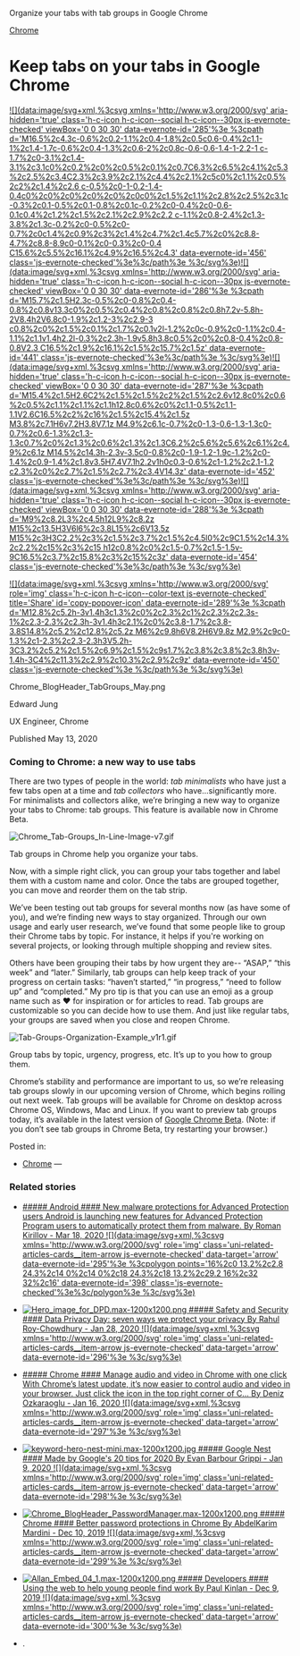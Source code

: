 Organize your tabs with tab groups in Google Chrome

 [Chrome](https://www.blog.google/products/chrome/)

# Keep tabs on your tabs in Google Chrome

 [![](data:image/svg+xml,%3csvg xmlns='http://www.w3.org/2000/svg' aria-hidden='true' class='h-c-icon h-c-icon--social h-c-icon--30px js-evernote-checked' viewBox='0 0 30 30' data-evernote-id='285'%3e %3cpath d='M16.5%2c4.3c-0.6%2c0.2-1.1%2c0.4-1.8%2c0.5c0.6-0.4%2c1.1-1%2c1.4-1.7c-0.6%2c0.4-1.3%2c0.6-2%2c0.8c-0.6-0.6-1.4-1-2.2-1 c-1.7%2c0-3.1%2c1.4-3.1%2c3.1c0%2c0.2%2c0%2c0.5%2c0.1%2c0.7C6.3%2c6.5%2c4.1%2c5.3%2c2.5%2c3.4C2.3%2c3.9%2c2.1%2c4.4%2c2.1%2c5c0%2c1.1%2c0.5%2c2%2c1.4%2c2.6 c-0.5%2c0-1-0.2-1.4-0.4c0%2c0%2c0%2c0%2c0%2c0c0%2c1.5%2c1.1%2c2.8%2c2.5%2c3.1c-0.3%2c0.1-0.5%2c0.1-0.8%2c0.1c-0.2%2c0-0.4%2c0-0.6-0.1c0.4%2c1.2%2c1.5%2c2.1%2c2.9%2c2.2 c-1.1%2c0.8-2.4%2c1.3-3.8%2c1.3c-0.2%2c0-0.5%2c0-0.7%2c0c1.4%2c0.9%2c3%2c1.4%2c4.7%2c1.4c5.7%2c0%2c8.8-4.7%2c8.8-8.9c0-0.1%2c0-0.3%2c0-0.4 C15.6%2c5.5%2c16.1%2c4.9%2c16.5%2c4.3' data-evernote-id='456' class='js-evernote-checked'%3e%3c/path%3e %3c/svg%3e)](https://twitter.com/intent/tweet?text=Keep%20tabs%20on%20your%20tabs%20in%20Google%20Chrome%20%40google&url=https://blog.google/products/chrome/manage-tabs-with-google-chrome/)[![](data:image/svg+xml,%3csvg xmlns='http://www.w3.org/2000/svg' aria-hidden='true' class='h-c-icon h-c-icon--social h-c-icon--30px js-evernote-checked' viewBox='0 0 30 30' data-evernote-id='286'%3e %3cpath d='M15.7%2c1.5H2.3c-0.5%2c0-0.8%2c0.4-0.8%2c0.8v13.3c0%2c0.5%2c0.4%2c0.8%2c0.8%2c0.8h7.2v-5.8h-2V8.4h2V6.8c0-1.9%2c1.2-3%2c2.9-3 c0.8%2c0%2c1.5%2c0.1%2c1.7%2c0.1v2l-1.2%2c0c-0.9%2c0-1.1%2c0.4-1.1%2c1.1v1.4h2.2l-0.3%2c2.3h-1.9v5.8h3.8c0.5%2c0%2c0.8-0.4%2c0.8-0.8V2.3 C16.5%2c1.9%2c16.1%2c1.5%2c15.7%2c1.5z' data-evernote-id='441' class='js-evernote-checked'%3e%3c/path%3e %3c/svg%3e)](https://www.facebook.com/sharer/sharer.php?caption=Keep%20tabs%20on%20your%20tabs%20in%20Google%20Chrome&u=https://blog.google/products/chrome/manage-tabs-with-google-chrome/)[![](data:image/svg+xml,%3csvg xmlns='http://www.w3.org/2000/svg' aria-hidden='true' class='h-c-icon h-c-icon--social h-c-icon--30px js-evernote-checked' viewBox='0 0 30 30' data-evernote-id='287'%3e %3cpath d='M15.4%2c1.5H2.6C2%2c1.5%2c1.5%2c2%2c1.5%2c2.6v12.8c0%2c0.6%2c0.5%2c1.1%2c1.1%2c1.1h12.8c0.6%2c0%2c1.1-0.5%2c1.1-1.1V2.6C16.5%2c2%2c16%2c1.5%2c15.4%2c1.5z M3.8%2c7.1H6v7.2H3.8V7.1z M4.9%2c6.1c-0.7%2c0-1.3-0.6-1.3-1.3c0-0.7%2c0.6-1.3%2c1.3-1.3c0.7%2c0%2c1.3%2c0.6%2c1.3%2c1.3C6.2%2c5.6%2c5.6%2c6.1%2c4.9%2c6.1z M14.5%2c14.3h-2.3v-3.5c0-0.8%2c0-1.9-1.2-1.9c-1.2%2c0-1.4%2c0.9-1.4%2c1.8v3.5H7.4V7.1h2.2v1h0c0.3-0.6%2c1-1.2%2c2.1-1.2 c2.3%2c0%2c2.7%2c1.5%2c2.7%2c3.4V14.3z' data-evernote-id='452' class='js-evernote-checked'%3e%3c/path%3e %3c/svg%3e)](https://www.linkedin.com/shareArticle?mini=true&url=https://blog.google/products/chrome/manage-tabs-with-google-chrome/&title=Keep%20tabs%20on%20your%20tabs%20in%20Google%20Chrome)[![](data:image/svg+xml,%3csvg xmlns='http://www.w3.org/2000/svg' aria-hidden='true' class='h-c-icon h-c-icon--social h-c-icon--30px js-evernote-checked' viewBox='0 0 30 30' data-evernote-id='288'%3e %3cpath d='M9%2c8.2L3%2c4.5h12L9%2c8.2z M15%2c13.5H3V6l6%2c3.8L15%2c6V13.5z M15%2c3H3C2.2%2c3%2c1.5%2c3.7%2c1.5%2c4.5l0%2c9C1.5%2c14.3%2c2.2%2c15%2c3%2c15 h12c0.8%2c0%2c1.5-0.7%2c1.5-1.5v-9C16.5%2c3.7%2c15.8%2c3%2c15%2c3z' data-evernote-id='454' class='js-evernote-checked'%3e%3c/path%3e %3c/svg%3e)](https://www.blog.google/products/chrome/manage-tabs-with-google-chrome/mailto:?subject=Keep%20tabs%20on%20your%20tabs%20in%20Google%20Chrome&body=Check%20out%20this%20article%20on%20the%20Keyword:%0A%0AKeep%20tabs%20on%20your%20tabs%20in%20Google%20Chrome%0A%0ATab%20grouping%20feature%20coming%20to%20Google%20Chrome%0A%0Ahttps://blog.google/products/chrome/manage-tabs-with-google-chrome/)

 [![](data:image/svg+xml,%3csvg xmlns='http://www.w3.org/2000/svg' role='img' class='h-c-icon h-c-icon--color-text js-evernote-checked' title='Share' id='copy-popover-icon' data-evernote-id='289'%3e %3cpath d='M12.8%2c5.2h-3v1.4h3c1.3%2c0%2c2.3%2c1%2c2.3%2c2.3s-1%2c2.3-2.3%2c2.3h-3v1.4h3c2.1%2c0%2c3.8-1.7%2c3.8-3.8S14.8%2c5.2%2c12.8%2c5.2z M6%2c9.8h6V8.2H6V9.8z M2.9%2c9c0-1.3%2c1-2.3%2c2.3-2.3h3V5.2h-3C3.2%2c5.2%2c1.5%2c6.9%2c1.5%2c9s1.7%2c3.8%2c3.8%2c3.8h3v-1.4h-3C4%2c11.3%2c2.9%2c10.3%2c2.9%2c9z' data-evernote-id='450' class='js-evernote-checked'%3e %3c/path%3e %3c/svg%3e)]()

 Chrome_BlogHeader_TabGroups_May.png

Edward Jung

UX Engineer, Chrome

 Published May 13, 2020

### Coming to Chrome: a new way to use tabs

There are two types of people in the world: *tab minimalists* who have just a few tabs open at a time and *tab collectors* who have...significantly more. For minimalists and collectors alike, we’re bringing a new way to organize your tabs to Chrome: tab groups. This feature is available now in Chrome Beta.

 ![Chrome_Tab-Groups_In-Line-Image-v7.gif](../_resources/e86450d4fd0dd3c3714fe429604d1321.gif)

Tab groups in Chrome help you organize your tabs.

Now, with a simple right click, you can group your tabs together and label them with a custom name and color. Once the tabs are grouped together, you can move and reorder them on the tab strip.

We’ve been testing out tab groups for several months now (as have some of you), and we’re finding new ways to stay organized. Through our own usage and early user research, we’ve found that some people like to group their Chrome tabs by topic. For instance, it helps if you're working on several projects, or looking through multiple shopping and review sites.

Others have been grouping their tabs by how urgent they are-- “ASAP,” “this week” and “later.” Similarly, tab groups can help keep track of your progress on certain tasks: “haven’t started,” “in progress,” “need to follow up” and “completed.” My pro tip is that you can use an emoji as a group name such as ❤️ for inspiration or for articles to read. Tab groups are customizable so you can decide how to use them. And just like regular tabs, your groups are saved when you close and reopen Chrome.

 ![Tab-Groups-Organization-Example_v1r1.gif](../_resources/7b3bd24813fad99e8d17a76f7f22726e.gif)

Group tabs by topic, urgency, progress, etc. It’s up to you how to group them.

Chrome’s stability and performance are important to us, so we’re releasing tab groups slowly in our upcoming version of Chrome, which begins rolling out next week. Tab groups will be available for Chrome on desktop across Chrome OS, Windows, Mac and Linux. If you want to preview tab groups today, it’s available in the latest version of [Google Chrome Beta](https://www.google.com/chrome/beta/). (Note: if you don’t see tab groups in Chrome Beta, try restarting your browser.)

 Posted in:

- [Chrome](https://www.blog.google/products/chrome/)  —

### Related stories

- [  ##### Android    #### New malware protections for Advanced Protection users    Android is launching new features for Advanced Protection Program users to automatically protect them from malware.           By  Roman Kirillov   -    Mar 18, 2020     ![](data:image/svg+xml,%3csvg xmlns='http://www.w3.org/2000/svg' role='img' class='uni-related-articles-cards__item-arrow js-evernote-checked' data-target='arrow' data-evernote-id='295'%3e %3cpolygon points='16%2c0 13.2%2c2.8 24.3%2c14 0%2c14 0%2c18 24.3%2c18 13.2%2c29.2 16%2c32 32%2c16' data-evernote-id='398' class='js-evernote-checked'%3e%3c/polygon%3e %3c/svg%3e)](https://www.blog.google/products/android/new-malware-protections-advanced-protection-users/)

- [      ![Hero_image_for_DPD.max-1200x1200.png](../_resources/fafbb26232c68370c98b5045e932edb5.png)            ##### Safety and Security    #### Data Privacy Day: seven ways we protect your privacy           By  Rahul Roy-Chowdhury   -    Jan 28, 2020     ![](data:image/svg+xml,%3csvg xmlns='http://www.w3.org/2000/svg' role='img' class='uni-related-articles-cards__item-arrow js-evernote-checked' data-target='arrow' data-evernote-id='296'%3e %3c/svg%3e)](https://www.blog.google/technology/safety-security/data-privacy-day-seven-ways-we-protect-your-privacy/)

- [  ##### Chrome    #### Manage audio and video in Chrome with one click    With Chrome’s latest update, it’s now easier to control audio and video in your browser. Just click the icon in the top right corner of C...           By  Deniz Ozkaraoglu   -    Jan 16, 2020     ![](data:image/svg+xml,%3csvg xmlns='http://www.w3.org/2000/svg' role='img' class='uni-related-articles-cards__item-arrow js-evernote-checked' data-target='arrow' data-evernote-id='297'%3e %3c/svg%3e)](https://www.blog.google/products/chrome/manage-audio-and-video-in-chrome/)

- [      ![keyword-hero-nest-mini.max-1200x1200.jpg](../_resources/bc3392cbcfc01e9d8b8b5176b4aa6aa7.jpg)            ##### Google Nest    #### Made by Google's 20 tips for 2020           By  Evan Barbour Grippi   -    Jan 9, 2020     ![](data:image/svg+xml,%3csvg xmlns='http://www.w3.org/2000/svg' role='img' class='uni-related-articles-cards__item-arrow js-evernote-checked' data-target='arrow' data-evernote-id='298'%3e %3c/svg%3e)](https://www.blog.google/products/google-nest/made-googles-20-tips-2020/)

- [      ![Chrome_BlogHeader_PasswordManager.max-1200x1200.png](../_resources/98dcfa64d629f64bdb43aea833b44d30.png)            ##### Chrome    #### Better password protections in Chrome           By  AbdelKarim Mardini   -    Dec 10, 2019     ![](data:image/svg+xml,%3csvg xmlns='http://www.w3.org/2000/svg' role='img' class='uni-related-articles-cards__item-arrow js-evernote-checked' data-target='arrow' data-evernote-id='299'%3e %3c/svg%3e)](https://www.blog.google/products/chrome/better-password-protections/)

- [      ![Allan_Embed_04_1.max-1200x1200.png](../_resources/22f63601d772b9b2ffaf5f5c9930070c.png)            ##### Developers    #### Using the web to help young people find work           By  Paul Kinlan   -    Dec 9, 2019     ![](data:image/svg+xml,%3csvg xmlns='http://www.w3.org/2000/svg' role='img' class='uni-related-articles-cards__item-arrow js-evernote-checked' data-target='arrow' data-evernote-id='300'%3e %3c/svg%3e)](https://www.blog.google/technology/developers/using-web-help-young-people-find-work/)

- .